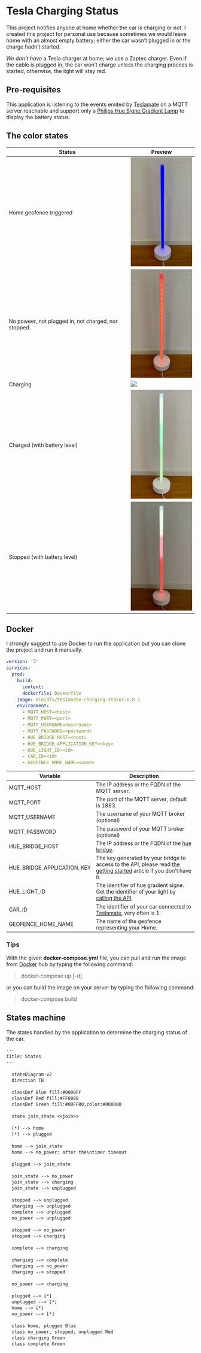 # Tesla Charging Status

This project notifies anyone at home whether the car is charging or not. I created this project for personal use because sometimes we would leave home with an almost empty battery; either the car wasn’t plugged in or the charge hadn’t started.

*We don’t have* a Tesla charger at home; we use a Zaptec charger. Even if the cable is plugged in, the car won’t charge unless the charging process is started, otherwise, the light will stay red.

## Pre-requisites

This application is listening to the events emited by [Teslamate](https://github.com/teslamate-org/teslamate) on a MQTT server reachable and support only a [Philips Hue Signe Gradient Lamp](https://www.philips-hue.com/en-us/p/hue-white-and-color-ambiance-signe-gradient-floor-lamp/046677803513) to display the battery status.

## The color states

| Status                                               | Preview                 |
| ---------------------------------------------------- | ----------------------- |
| Home geofence triggered                              | ![](_doc/geofenced.png) |
| No poweer, not plugged in, not charged, nor stopped. | ![](_doc/no_power.png)  | s |
| Charging                                             | ![](_doc/charging.gif)  |
| Charged (with battery level)                         | ![](_doc/complete.png)  |
| Stopped (with battery level)                         | ![](_doc/stopped.png)   |

## Docker

I strongly suggest to use Docker to run the application but you can clone the project and run it manually.

```yaml
version: '3'
services:
  prod:
    build:
      context: .
      dockerfile: Dockerfile
    image: minidfx/teslamate-charging-status:0.8.1
    environment:
      - MQTT_HOST=<host>
      - MQTT_PORT=<port>
      - MQTT_USERNAME=<username>
      - MQTT_PASSWORD=<password>
      - HUE_BRIDGE_HOST=<host>
      - HUE_BRIDGE_APPLICATION_KEY=<key>
      - HUE_LIGHT_ID=<id>
      - CAR_ID=<id>
      - GEOFENCE_HOME_NAME=<name>
```

| Variable                   | Description                                                                                                                                                                                |
| -------------------------- | ------------------------------------------------------------------------------------------------------------------------------------------------------------------------------------------ |
| MQTT_HOST                  | The IP address or the FQDN of the MQTT server.                                                                                                                                             |
| MQTT_PORT                  | The port of the MQTT server, default is 1883.                                                                                                                                              |
| MQTT_USERNAME              | The username of your MQTT broker (optional)                                                                                                                                                |
| MQTT_PASSWORD              | The password of your MQTT broker (optional)                                                                                                                                                |
| HUE_BRIDGE_HOST            | The IP address or the FQDN of the [hue bridge](https://www.philips-hue.com/en-us/p/hue-bridge/046677458478).                                                                               |
| HUE_BRIDGE_APPLICATION_KEY | The key generated by your bridge to access to the API, please read [the getting started](https://developers.meethue.com/develop/hue-api-v2/getting-started/) article if you don't have it. |
| HUE_LIGHT_ID               | The identifier of hue gradient signe. Get the identifier of your light by [calling the API](https://developers.meethue.com/develop/hue-api-v2/getting-started/#retrieving-device-list).    |
| CAR_ID                     | The identifier of your car connected to [Teslamate](https://github.com/teslamate-org/teslamate), very often is 1.                                                                          |
| GEOFENCE_HOME_NAME         | The name of the geofence representing your Home.                                                                                                                                           |

### Tips

With the given **docker-compose.yml** file, you can pull and run the image from [Docker](https://hub.docker.com) hub by typing the following command:

> docker-compose up [-d]

or you can build the image on your server by typing the following command:

> docker-compose build

## States machine

The states handled by the application to determine the charging status of the car.

```mermaid
---
title: States
---

  stateDiagram-v2
  direction TB

  classDef Blue fill:#0000FF
  classDef Red fill:#FF0000
  classDef Green fill:#00FF00,color:#000000

  state join_state <<join>>

  [*] --> home
  [*] --> plugged

  home --> join_state
  home --> no_power: after the\ntimer timeout

  plugged --> join_state

  join_state --> no_power
  join_state --> charging
  join_state --> unplugged

  stopped --> unplugged
  charging --> unplugged
  complete --> unplugged
  no_power --> unplugged

  stopped --> no_power
  stopped --> charging

  complete --> charging

  charging --> complete
  charging --> no_power
  charging --> stopped

  no_power --> charging

  plugged --> [*]
  unplugged --> [*]
  home --> [*]
  no_power --> [*]

  class home, plugged Blue
  class no_power, stopped, unplugged Red
  class charging Green
  class complete Green
```
